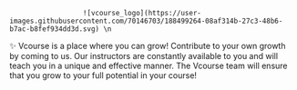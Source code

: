                       ![vcourse_logo](https://user-images.githubusercontent.com/70146703/188499264-08af314b-27c3-48b6-b7ac-b8fef934dd3d.svg) \n
:sparkles: Vcourse is a place where you can grow! Contribute to your own growth by coming to us. Our instructors are constantly available to you and will teach you in a unique and effective manner. The Vcourse team will ensure that you grow to your full potential in your course!
